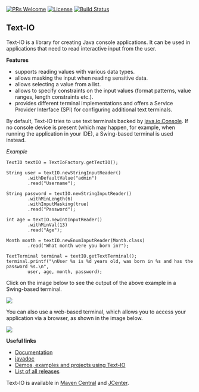 [![PRs Welcome](https://img.shields.io/badge/PRs-welcome-brightgreen.svg?style=flat-square)](http://makeapullrequest.com)
[![License](https://img.shields.io/badge/License-Apache%202.0-blue.svg)](https://github.com/beryx/text-io/blob/master/LICENSE)
[![Build Status](https://img.shields.io/travis/beryx/text-io/master.svg?label=Build)](https://travis-ci.org/beryx/text-io)
## Text-IO ##


Text-IO is a library for creating Java console applications.
It can be used in applications that need to read interactive input from the user.

**Features**

- supports reading values with various data types.
- allows masking the input when reading sensitive data.
- allows selecting a value from a list.
- allows to specify constraints on the input values (format patterns, value ranges, length constraints etc.).
- provides different terminal implementations and offers a Service Provider Interface (SPI) for configuring additional text terminals.

By default, Text-IO tries to use text terminals backed by [java.io.Console](http://docs.oracle.com/javase/8/docs/api/java/io/Console.html).
If no console device is present (which may happen, for example, when running the application in your IDE),
a Swing-based terminal is used instead.

*Example*

```
TextIO textIO = TextIoFactory.getTextIO();

String user = textIO.newStringInputReader()
        .withDefaultValue("admin")
        .read("Username");

String password = textIO.newStringInputReader()
        .withMinLength(6)
        .withInputMasking(true)
        .read("Password");

int age = textIO.newIntInputReader()
        .withMinVal(13)
        .read("Age");

Month month = textIO.newEnumInputReader(Month.class)
        .read("What month were you born in?");

TextTerminal terminal = textIO.getTextTerminal();
terminal.printf("\nUser %s is %d years old, was born in %s and has the password %s.\n",
        user, age, month, password);
```

Click on the image below to see the output of the above example in a Swing-based terminal.

<a href="https://github.com/beryx/text-io/raw/master/doc/img/swing-terminal-animated.gif"><img src="https://github.com/beryx/text-io/raw/master/doc/img/swing-terminal-thumb.gif"></a>

You can also use a web-based terminal, which allows you to access your application via a browser, as shown in the image below.

<a href="https://github.com/beryx/text-io/raw/master/doc/img/web-terminal-animated.gif"><img src="https://github.com/beryx/text-io/raw/master/doc/img/web-terminal-thumb.gif"></a>

**Useful links**
 - [Documentation](http://text-io.beryx.org)
 - [javadoc](http://text-io.beryx.org/releases/latest/javadoc)
 - [Demos, examples and projects using Text-IO](https://github.com/beryx/text-io/wiki/Demos,-Examples-and-Projects-using-Text-IO)
 - [List of all releases](https://github.com/beryx/text-io/blob/gh-pages/releases.md)

Text-IO is available in [Maven Central](http://search.maven.org/#search%7Cga%7C1%7Cg%3A%22org.beryx%22%20AND%20a%3A%22text-io%22) and [JCenter](https://bintray.com/beryx/maven/text-io).
